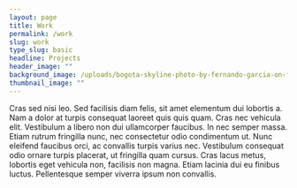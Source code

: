 ```yaml
---
layout: page
title: Work
permalink: /work
slug: work
type_slug: basic
headline: Projects
header_image: ""
background_image: /uploads/bogota-skyline-photo-by-fernando-garcia-on-flicker.jpg
thumbnail_image: ""
---
```


Cras sed nisi leo. Sed facilisis diam felis, sit amet elementum dui lobortis a. Nam a dolor at turpis consequat laoreet quis quis quam. Cras nec vehicula elit. Vestibulum a libero non dui ullamcorper faucibus. In nec semper massa. Etiam rutrum fringilla nunc, nec consectetur odio condimentum ut. Nunc eleifend faucibus orci, ac convallis turpis varius nec. Vestibulum consequat odio ornare turpis placerat, ut fringilla quam cursus. Cras lacus metus, lobortis eget vehicula non, facilisis non magna. Etiam lacinia dui eu finibus luctus. Pellentesque semper viverra ipsum non convallis.